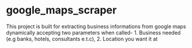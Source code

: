 # google_maps_scraper
This project is built for extracting business informations from google maps dynamically accepting two parameters when called- 1. Business needed (e.g banks, hotels, consultants e.t.c), 2. Location you want it at 
